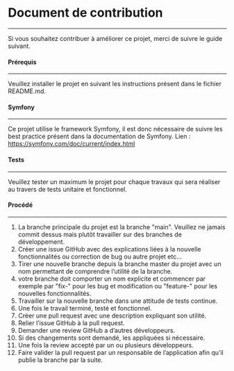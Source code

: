 # **Document de contribution**
----------------------
Si vous souhaitez contribuer à améliorer ce projet, merci de suivre le guide suivant.

#### Prérequis
---------------
Veuillez installer le projet en suivant les instructions présent dans le fichier README.md.

#### Symfony 
---------------
Ce projet utilise le framework Symfony, il est donc nécessaire de suivre les best practice présent dans la documentation de Symfony.
Lien : https://symfony.com/doc/current/index.html

#### Tests 
---------------
Veuillez tester un maximum le projet pour chaque travaux qui sera réaliser au travers de tests unitaire et fonctionnel.

#### Procédé 
---------------

1. La branche principale du projet est la branche "main". Veuillez ne jamais commit dessus mais plutôt travailler sur des branches de développement.
2. Créer une issue GitHub avec des explications liées à la nouvelle fonctionnalités ou correction de bug ou autre projet etc...
3. Tirer une nouvelle branche depuis la branche master du projet avec un nom permettant de comprendre l’utilité de la branche.
4. votre branche doit comporter un nom explicite et commencer par exemple par "fix-" pour les bug et modification ou "feature-" pour les nouvelles fonctionnalités.
5. Travailler sur la nouvelle branche dans une attitude de tests continue.
6. Une fois le travail terminé, testé et fonctionnel.
7. Créer une pull request avec une description expliquant son utilité.
8. Relier l’issue GitHub à la pull request.
9. Demander une review GitHub a d’autres développeurs.
10. Si des changements sont demandé, les appliquées si nécessaire.
11. Une fois la review accepté par un ou plusieurs développeurs.
12. Faire valider la pull request par un responsable de l’application afin qu’il publie la branche par la suite.
